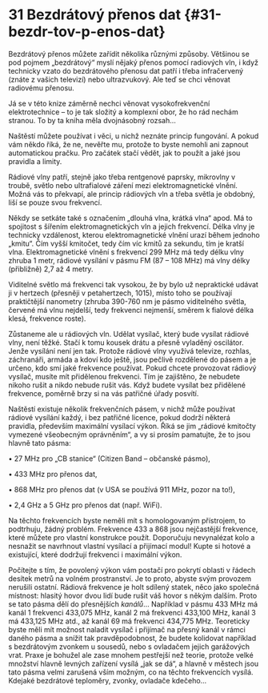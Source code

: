# 31 Bezdrátový přenos dat {#31-bezdr-tov-p-enos-dat}

Bezdrátový přenos můžete zařídit několika různými způsoby. Většinou se pod pojmem „bezdrátový“ myslí nějaký přenos pomocí radiových vln, i když technicky vzato do bezdrátového přenosu dat patří i třeba infračervený (znáte z vašich televizí) nebo ultrazvukový. Ale teď se chci věnovat radiovému přenosu.

Já se v této knize záměrně nechci věnovat vysokofrekvenční elektrotechnice – to je tak složitý a komplexní obor, že ho rád nechám stranou. To by ta kniha měla dvojnásobný rozsah…

Naštěstí můžete používat i věci, u nichž neznáte princip fungování. A pokud vám někdo říká, že ne, nevěřte mu, protože to byste nemohli ani zapnout automatickou pračku. Pro začátek stačí vědět, jak to použít a jaké jsou pravidla a limity.

Rádiové vlny patří, stejně jako třeba rentgenové paprsky, mikrovlny v troubě, světlo nebo ultrafialové záření mezi elektromagnetické vlnění. Možná vás to překvapí, ale princip rádiových vln a třeba světla je obdobný, liší se pouze svou frekvencí.

Někdy se setkáte také s označením „dlouhá vlna, krátká vlna“ apod. Má to spojitost s šířením elektromagnetických vln a jejich frekvencí. Délka vlny je technicky vzdálenost, kterou elektromagnetické vlnění urazí během jednoho „kmitu“. Čím vyšší kmitočet, tedy čím víc kmitů za sekundu, tím je kratší vlna. Elektromagnetické vlnění s frekvencí 299 MHz má tedy délku vlny zhruba 1 metr, rádiové vysílání v pásmu FM (87 – 108 MHz) má vlny délky (přibližně) 2,7 až 4 metry.

Viditelné světlo má frekvenci tak vysokou, že by bylo už nepraktické udávat ji v hertzech (přesněji v petahertzech, 1015), místo toho se používají praktičtější nanometry (zhruba 390-760 nm je pásmo viditelného světla, červené má vlnu nejdelší, tedy frekvenci nejmenší, směrem k fialové délka klesá, frekvence roste).

Zůstaneme ale u rádiových vln. Udělat vysílač, který bude vysílat rádiové vlny, není těžké. Stačí k tomu kousek drátu a přesně vyladěný oscilátor. Jenže vysílání není jen tak. Protože rádiové vlny využívá televize, rozhlas, záchranáři, armáda a kdoví kdo ještě, jsou pečlivě rozdělené do pásem a je určeno, kdo smí jaké frekvence používat. Pokud chcete provozovat rádiový vysílač, musíte mít přidělenou frekvenci. Tím je zajištěno, že nebudete nikoho rušit a nikdo nebude rušit vás. Když budete vysílat bez přidělené frekvence, poměrně brzy si na vás patřičné úřady posvítí.

Naštěstí existuje několik frekvenčních pásem, v nichž může používat rádiové vysílání každý, i bez patřičné licence, pokud dodrží některá pravidla, především maximální vysílací výkon. Říká se jim „rádiové kmitočty vymezené všeobecným oprávněním“, a vy si prosím pamatujte, že to jsou hlavně tato pásma:

• 27 MHz pro „CB stanice“ (Citizen Band – občanské pásmo),

• 433 MHz pro přenos dat,

• 868 MHz pro přenos dat (v USA se používá 911 MHz, pozor na to!),

• 2,4 GHz a 5 GHz pro přenos dat (např. WiFi).

Na těchto frekvencích byste neměli mít s homologovaným přístrojem, to podtrhuju, žádný problém. Frekvence 433 a 868 jsou nejčastější frekvence, které můžete pro vlastní konstrukce použít. Doporučuju nevynalézat kolo a nesnažit se navrhnout vlastní vysílací a přijímací modul! Kupte si hotové a existující, které dodržují frekvenci i maximální výkon.

Počítejte s tím, že povolený výkon vám postačí pro pokrytí oblasti v řádech desítek metrů na volném prostranství. Je to proto, abyste svým provozem nerušili ostatní. Rádiová frekvence je holt sdílený statek, něco jako společná místnost: hlasitý hovor dvou lidí bude rušit váš hovor s někým dalším. Proto se tato pásma dělí do přesnějších _kanálů_… Například v pásmu 433 MHz má kanál 1 frekvenci 433,075 MHz, kanál 2 má frekvenci 433,100 MHz, kanál 3 má 433,125 MHz atd., až kanál 69 má frekvenci 434,775 MHz. Teoreticky byste měli mít možnost naladit vysílač i přijímač na přesný kanál v rámci daného pásma a snížit tak pravděpodobnost, že budete kolidovat například s bezdrátovým zvonkem u sousedů, nebo s ovladačem jejich garážových vrat. Praxe je bohužel ale zase mnohem pestřejší než teorie, protože velké množství hlavně levných zařízení vysílá „jak se dá“, a hlavně v městech jsou tato pásma velmi zarušená vším možným, co na těchto frekvencích vysílá. Kdejaké bezdrátové teploměry, zvonky, ovladače kdečeho…